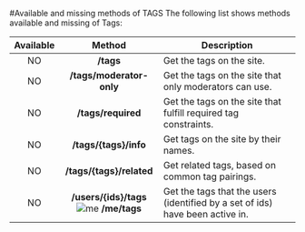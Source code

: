 #Available and missing methods of TAGS
The following list shows methods available and missing of Tags:

| Available | Method                                | Description
|:---------:|:-------------------------------------:| ----------------------------------------------------------------|
| NO        | **/tags**                             | Get the tags on the site.                                       |
| NO        | **/tags/moderator-only**              | Get the tags on the site that only moderators can use.          |
| NO        | **/tags/required**                    | Get the tags on the site that fulfill required tag constraints. |
| NO        | **/tags/{tags}/info**                 | Get tags on the site by their names.                            |
| NO        | **/tags/{tags}/related**              | Get related tags, based on common tag pairings.                 |
| NO        | **/users/{ids}/tags** <br/> ![me](https://cdn.sstatic.net/apiv2/img/me.png?v=f1cb4f2bb0ba) **/me/tags** | Get the tags that the users (identified by a set of ids) have been active in. |
